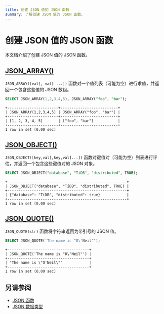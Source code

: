 ```yaml
---
title: 创建 JSON 值的 JSON 函数
summary: 了解创建 JSON 值的 JSON 函数。
---
```


# 创建 JSON 值的 JSON 函数

本文档介绍了创建 JSON 值的 JSON 函数。

## [JSON_ARRAY()](https://dev.mysql.com/doc/refman/8.0/en/json-creation-functions.html#function_json-array)

`JSON_ARRAY([val[, val] ...])` 函数对一个值列表（可能为空）进行求值，并返回一个包含这些值的 JSON 数组。

```sql
SELECT JSON_ARRAY(1,2,3,4,5), JSON_ARRAY("foo", "bar");
```

```
+-----------------------+--------------------------+
| JSON_ARRAY(1,2,3,4,5) | JSON_ARRAY("foo", "bar") |
+-----------------------+--------------------------+
| [1, 2, 3, 4, 5]       | ["foo", "bar"]           |
+-----------------------+--------------------------+
1 row in set (0.00 sec)
```

## [JSON_OBJECT()](https://dev.mysql.com/doc/refman/8.0/en/json-creation-functions.html#function_json-object)

`JSON_OBJECT([key,val[,key,val]...])` 函数对键值对（可能为空）列表进行评估，并返回一个包含这些键值对的 JSON 对象。

```sql
SELECT JSON_OBJECT("database", "TiDB", "distributed", TRUE);
```

```
+------------------------------------------------------+
| JSON_OBJECT("database", "TiDB", "distributed", TRUE) |
+------------------------------------------------------+
| {"database": "TiDB", "distributed": true}            |
+------------------------------------------------------+
1 row in set (0.00 sec)
```

## [JSON_QUOTE()](https://dev.mysql.com/doc/refman/8.0/en/json-creation-functions.html#function_json-quote)

`JSON_QUOTE(str)` 函数将字符串返回为带引号的 JSON 值。

```sql
SELECT JSON_QUOTE('The name is "O\'Neil"');
```

```
+-------------------------------------+
| JSON_QUOTE('The name is "O\'Neil"') |
+-------------------------------------+
| "The name is \"O'Neil\""            |
+-------------------------------------+
1 row in set (0.00 sec)
```

## 另请参阅

- [JSON 函数](/functions-and-operators/json-functions.md)
- [JSON 数据类型](/data-type-json.md)